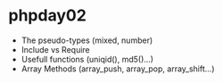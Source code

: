 # phpday02

- The pseudo-types (mixed, number)
- Include vs Require
- Usefull functions (uniqid(), md5()...)
- Array Methods (array_push, array_pop, array_shift...)